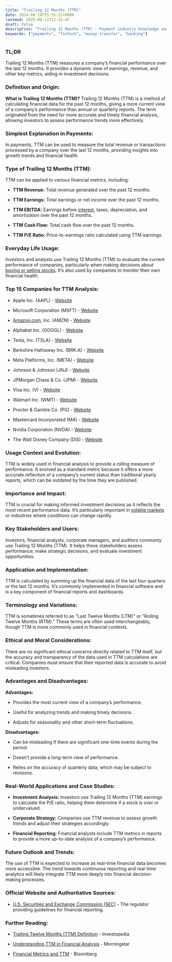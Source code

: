 ```yaml
---
title: "Trailing 12 Months (TTM)"
date: 2024-08-19T15:55:21+0000
lastmod: 2025-08-11T12:15:45
draft: false
description: "Trailing 12 Months (TTM) - Payment industry knowledge and insights"
keywords: ["payments", "fintech", "money transfer", "banking"]
---
```


### **TL;DR**

Trailing 12 Months (TTM) measures a company’s financial performance over the last 12 months. It provides a dynamic view of earnings, revenue, and other key metrics, aiding in investment decisions.

### **Definition and Origin:**

**What is Trailing 12 Months (TTM)?** Trailing 12 Months (TTM) is a method of calculating financial data for the past 12 months, giving a more current view of a company’s performance than annual or quarterly reports. The term originated from the need for more accurate and timely financial analysis, allowing investors to assess performance trends more effectively.

### **Simplest Explanation in Payments:**

In payments, TTM can be used to measure the total revenue or transactions processed by a company over the last 12 months, providing insights into growth trends and financial health.

### **Type of Trailing 12 Months (TTM):**

TTM can be applied to various financial metrics, including:

- **TTM Revenue:** Total revenue generated over the past 12 months.

- **TTM Earnings:** Total earnings or net income over the past 12 months.

- **TTM EBITDA:** Earnings before [interest](https://faisalkhanllc.xyz/resources/payments-wiki/i/interest/), taxes, depreciation, and amortization over the past 12 months.

- **TTM Cash Flow:** Total cash flow over the past 12 months.

- **TTM P/E Ratio:** Price-to-earnings ratio calculated using TTM earnings.

### **Everyday Life Usage:**

Investors and analysts use Trailing 12 Months (TTM) to evaluate the current performance of companies, particularly when making decisions about [buying or selling stocks](https://faisalkhanllc.xyz/resources/payments-wiki/e/exchange-traded-funds-etf/). It’s also used by companies to monitor their own financial health.

### **Top 15 Companies for TTM Analysis:**

- Apple Inc. (AAPL) - [Website](https://www.apple.com/)

- Microsoft Corporation (MSFT) - [Website](https://www.microsoft.com/)

- [Amazon.com](http://Amazon.com), Inc. (AMZN) - [Website](https://www.amazon.com/)

- Alphabet Inc. (GOOGL) - [Website](https://www.abc.xyz/)

- Tesla, Inc. (TSLA) - [Website](https://www.tesla.com/)

- Berkshire Hathaway Inc. (BRK.A) - [Website](https://www.berkshirehathaway.com/)

- Meta Platforms, Inc. (META) - [Website](https://www.meta.com/)

- Johnson & Johnson (JNJ) - [Website](https://www.jnj.com/)

- JPMorgan Chase & Co. (JPM) - [Website](https://www.jpmorganchase.com/)

- Visa Inc. (V) - [Website](https://www.visa.com/)

- Walmart Inc. (WMT) - [Website](https://www.walmart.com/)

- Procter & Gamble Co. (PG) - [Website](https://www.pg.com/)

- Mastercard Incorporated (MA) - [Website](https://www.mastercard.com/)

- Nvidia Corporation (NVDA) - [Website](https://www.nvidia.com/)

- The Walt Disney Company (DIS) - [Website](https://www.thewaltdisneycompany.com/)

### **Usage Context and Evolution:**

TTM is widely used in financial analysis to provide a rolling measure of performance. It evolved as a standard metric because it offers a more accurate reflection of a company’s current status than traditional yearly reports, which can be outdated by the time they are published.

### **Importance and Impact:**

TTM is crucial for making informed investment decisions as it reflects the most recent performance data. It’s particularly important in [volatile markets](https://faisalkhanllc.xyz/resources/payments-wiki/s/selling-volatility/) or industries where conditions can change rapidly.

### **Key Stakeholders and Users:**

Investors, financial analysts, corporate managers, and auditors commonly use Trailing 12 Months (TTM). It helps these stakeholders assess performance, make strategic decisions, and evaluate investment opportunities.

### **Application and Implementation:**

TTM is calculated by summing up the financial data of the last four quarters or the last 12 months. It’s commonly implemented in financial software and is a key component of financial reports and dashboards.

### **Terminology and Variations:**

TTM is sometimes referred to as "Last Twelve Months (LTM)" or "Rolling Twelve Months (RTM)." These terms are often used interchangeably, though TTM is more commonly used in financial contexts.

### **Ethical and Moral Considerations:**

There are no significant ethical concerns directly related to TTM itself, but the accuracy and transparency of the data used in TTM calculations are critical. Companies must ensure that their reported data is accurate to avoid misleading investors.

### **Advantages and Disadvantages:**

**Advantages:**

- Provides the most current view of a company’s performance.

- Useful for analyzing trends and making timely decisions.

- Adjusts for seasonality and other short-term fluctuations.

**Disadvantages:**

- Can be misleading if there are significant one-time events during the period.

- Doesn’t provide a long-term view of performance.

- Relies on the accuracy of quarterly data, which may be subject to revisions.

### **Real-World Applications and Case Studies:**

- **Investment Analysis:** Investors use Trailing 12 Months (TTM) earnings to calculate the P/E ratio, helping them determine if a stock is over or undervalued.

- **Corporate Strategy:** Companies use TTM revenue to assess growth trends and adjust their strategies accordingly.

- **Financial Reporting:** Financial analysts include TTM metrics in reports to provide a more up-to-date analysis of a company’s performance.

### **Future Outlook and Trends:**

The use of TTM is expected to increase as real-time financial data becomes more accessible. The trend towards continuous reporting and real-time analytics will likely integrate TTM more deeply into financial decision-making processes.

### **Official Website and Authoritative Sources:**

- [U.S. Securities and Exchange Commission (SEC)](https://www.sec.gov/) - The regulator providing guidelines for financial reporting.

### **Further Reading:**

- [Trailing Twelve Months (TTM) Definition](https://www.investopedia.com/terms/t/ttm.asp#:~:text=Trailing%2012%20months%20(TTM)%20is,which%20may%20contain%20outdated%20information.) - Investopedia

- [Understanding TTM in Financial Analysis](https://www.morningstar.com/investing-definitions/trailing-12-month-yield) - Morningstar

- [Financial Metrics and TTM](https://www.bloomberg.com/) - Bloomberg